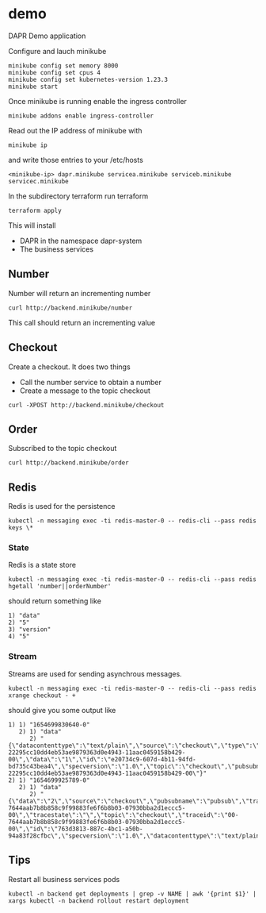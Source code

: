 # demo
DAPR Demo application

Configure and lauch minikube

```
minikube config set memory 8000
minikube config set cpus 4
minikube config set kubernetes-version 1.23.3
minikube start
```

Once minikube is running enable the ingress controller

```
minikube addons enable ingress-controller
```

Read out the IP address of minikube with

```
minikube ip
```

and write those entries to your /etc/hosts

```
<minikube-ip> dapr.minikube servicea.minikube serviceb.minikube servicec.minikube
```

In the subdirectory terraform run terraform

```
terraform apply
```

This will install 

* DAPR in the namespace dapr-system
* The business services

## Number

Number will return an incrementing number

```
curl http://backend.minikube/number
```

This call should return an incrementing value

## Checkout

Create a checkout. It does two things

* Call the number service to obtain a number
* Create a message to the topic checkout

```
curl -XPOST http://backend.minikube/checkout
```
 
## Order 

Subscribed to the topic checkout

```
curl http://backend.minikube/order
```

## Redis

Redis is used for the persistence

```
kubectl -n messaging exec -ti redis-master-0 -- redis-cli --pass redis keys \* 
```

### State

Redis is a state store

```
kubectl -n messaging exec -ti redis-master-0 -- redis-cli --pass redis hgetall 'number||orderNumber'
```

should return something like

```
1) "data"
2) "5"
3) "version"
4) "5"
```

### Stream

Streams are used for sending asynchrous messages.

```
kubectl -n messaging exec -ti redis-master-0 -- redis-cli --pass redis xrange checkout - +
```

should give you some output like

```
1) 1) "1654699830640-0"
   2) 1) "data"
      2) "{\"datacontenttype\":\"text/plain\",\"source\":\"checkout\",\"type\":\"com.dapr.event.sent\",\"tracestate\":\"\",\"traceparent\":\"00-22295cc10dd4eb53ae9879363d0e4943-11aac0459158b429-00\",\"data\":\"1\",\"id\":\"e20734c9-607d-4b11-94fd-bd735c43bea4\",\"specversion\":\"1.0\",\"topic\":\"checkout\",\"pubsubname\":\"pubsub\",\"traceid\":\"00-22295cc10dd4eb53ae9879363d0e4943-11aac0459158b429-00\"}"
2) 1) "1654699925789-0"
   2) 1) "data"
      2) "{\"data\":\"2\",\"source\":\"checkout\",\"pubsubname\":\"pubsub\",\"traceparent\":\"00-7644aab7b8b858c9f99883fe6f6b8b03-07930bba2d1eccc5-00\",\"tracestate\":\"\",\"topic\":\"checkout\",\"traceid\":\"00-7644aab7b8b858c9f99883fe6f6b8b03-07930bba2d1eccc5-00\",\"id\":\"763d3813-887c-4bc1-a50b-94a83f28cfbc\",\"specversion\":\"1.0\",\"datacontenttype\":\"text/plain\",\"type\":\"com.dapr.event.sent\"}"
```

## Tips

Restart all business services pods

```
kubectl -n backend get deployments | grep -v NAME | awk '{print $1}' | xargs kubectl -n backend rollout restart deployment
```
